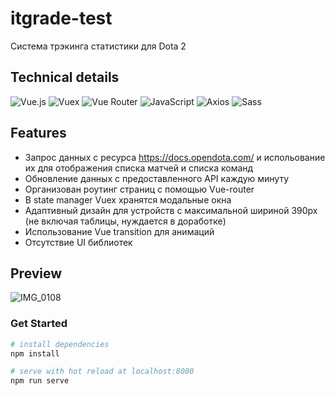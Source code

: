 # itgrade-test
Cистема трэкинга статистики для Dota 2

## Technical details

![Vue.js](https://img.shields.io/badge/Vue.js-35495E?style=for-the-badge&logo=vuedotjs&logoColor=4FC08D)
![Vuex](https://img.shields.io/badge/VueX-35495E?style=for-the-badge&logo=vuedotjs&logoColor=4FC08D)
![Vue Router](https://img.shields.io/badge/VueRouter-35495E?style=for-the-badge&logo=vuedotjs&logoColor=4FC08D)
![JavaScript](https://img.shields.io/badge/JavaScript-323330?style=for-the-badge&logo=javascript&logoColor=F7DF1E)
![Axios](https://img.shields.io/badge/Axios-100000?style=for-the-badge&logo=axios&logoColor=white)
![Sass](https://img.shields.io/badge/Sass-CC6699?style=for-the-badge&logo=sass&logoColor=white)

## Features
* Запрос данных с ресурса https://docs.opendota.com/ и испольование их для отображения списка матчей и списка команд
* Обновление данных с предоставленного API каждую минуту
* Организован роутинг страниц с помощью Vue-router
* В state manager Vuex хранятся модальные окна
* Адаптивный дизайн для устройств с максимальной шириной 390px (не включая таблицы, нуждается в доработке)
* Использование Vue transition для анимаций
* Отсутствие UI библиотек

## Preview
![IMG_0108](https://user-images.githubusercontent.com/95074782/196056679-4e40902d-b6ba-4214-a71b-2888756d121f.gif)


### Get Started
``` bash
# install dependencies
npm install

# serve with hot reload at localhost:8080
npm run serve

```
